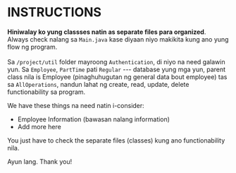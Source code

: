 # INSTRUCTIONS

**Hiniwalay ko yung classses natin as separate files para organized**. <br> Always check nalang sa `Main.java` kase diyaan niyo makikita kung ano yung flow ng program.<br><br> Sa `/project/util` folder mayroong `Authentication`, di niyo na need galawin yun. Sa `Employee`, `PartTime` pati `Regular` --- database yung mga yun, parent class nila is Employee (pinaghuhugutan ng general data bout employee) tas sa `AllOperations`, nandun lahat ng create, read, update, delete functionability sa program. 

We have these things na need natin i-consider:
- Employee Information (bawasan nalang information)
- Add more here

You just have to check the separate files (classes) kung ano functionability nila.

Ayun lang. Thank you!